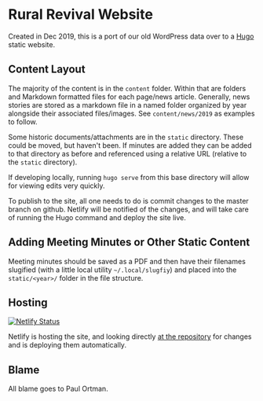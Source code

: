 # Rural Revival Website

Created in Dec 2019, this is a port of our old WordPress data over to a [Hugo](https://gohugo.io) static website.

## Content Layout

The majority of the content is in the `content` folder.  Within that are folders and Markdown formatted files for each 
page/news article.  Generally, news stories are stored as a markdown file in a named folder organized by year 
alongside their associated files/images.  See `content/news/2019` as examples to follow.

Some historic documents/attachments are in the `static` directory.  These could be moved, but haven't been.  If minutes 
are added they can be added to that directory as before and referenced using a relative URL (relative to the `static` 
directory).

If developing locally, running `hugo serve` from this base directory will allow for viewing edits very quickly.

To publish to the site, all one needs to do is commit changes to the master branch on github.  Netlify will be 
notified of the changes, and will take care of running the Hugo command and deploy the site live.


## Adding Meeting Minutes or Other Static Content

Meeting minutes should be saved as a PDF and then have their filenames slugified (with a little local utility 
`~/.local/slugfiy`) and placed into the `static/<year>/` folder in the file structure.


## Hosting

[![Netlify Status](https://api.netlify.com/api/v1/badges/b5ce682c-b141-4836-ad58-8937aae94ddb/deploy-status)](https://app.netlify.com/sites/distracted-yalow-765971/deploys)

Netlify is hosting the site, and looking directly [at the repository][1] for changes and is deploying them
automatically.

[1]: https://github.com/paulortman/ruralrevival_website

## Blame

All blame goes to Paul Ortman.
